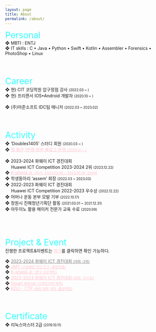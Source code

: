 ```yaml
---
layout: page
title: About
permalink: /about/
---
```


<style>
    a.activity:link {
        color : pink;
    }
    a.activity:visited {
        color : grey;
    }
    a.activity:hover {
        color : red;
    }
    a.activity:active {
        color : blue;
    }
</style>

<span style="font-size:2em; color:#33FFFF;">Personal</span>
<br>
❖  MBTI : ENTJ    
❖  IT skills : C • Java • Python • Swift • Kotlin • Assembler • Forensics • PhotoShop • Linux      
<br>
<br>
<br>

<span style="font-size:2em; color:#33FFFF;">Career</span>
<br>
❖  현) CIT 코딩학원 압구정점 강사 <span style="font-size:0.8em;">(2022.03 ~ )</span><br />
❖  현) 프리랜서 IOS•Android 개발자 <span style="font-size:0.8em;">(2020.10 ~ )</span><br />     
❖  (주)마준소프트 IDC팀 매니저 <span style="font-size:0.8em;">(2022.03 ~ 2023.02)</span><br />
<br>
<br>
<br>

<span style="font-size:2em; color:#33FFFF;">Activity</span>
<br>
❖  ‘Doubles1405’ 스터디 회원 <span style="font-size:0.8em;">(2020.03 ~ )</span>    <br />
❖  <a class="activity" href="https://passing-story.tistory.com/" target="_blank" >월 평균 1만명 방문 블로그 운영 <span style="font-size:0.8em;">(2020.01 ~ )</span> </a>    <br />
<br />
❖  2023-2024 화웨이 ICT 경진대회    <br />
&nbsp;&nbsp;&nbsp;&nbsp;&nbsp;Huawei ICT Competition 2023-2024 2위 <span style="font-size:0.8em;">(2023.12.22)</span>     <br />
❖ <a class="activity" href="https://accio3014.github.io/2023/05/25/K-shield-Jr-10.html" target="_blank" >K-shield Jr. <span style="font-size:0.8em;">(10기, 2023.03.06 ~ 2023.05.19 -200H)</span> </a>    <br />
❖  학생동아리 ‘assem’ 회장 <span style="font-size:0.8em;">(2022.03 ~ 2023.03)</span>    <br />
❖  2022-2023 화웨이 ICT 경진대회    <br />
&nbsp;&nbsp;&nbsp;&nbsp;&nbsp;Huawei ICT Competition 2022-2023 우수상 <span style="font-size:0.8em;">(2022.12.22)</span>     <br />
❖  어머나 운동 본부 모발 기부 <span style="font-size:0.8em;">(2022.10.17)</span>     <br />
❖  창원시 진해청년기획단 활동 <span style="font-size:0.8em;">(2021.03.01 ~ 2021.12.31)</span>     <br />
❖  아두이노 활용 메이커 전문가 교육 수료 <span style="font-size:0.8em;">(2020.09)</span>        <br />      
<br>
<br>
<br>

<span style="font-size:2em; color:#33FFFF;">Project & Event</span>
<br>
진행한 프로젝트&이벤트는 <a class="activity" href="https://accio3014.github.io/project&event/" target="_blank" >여기</a>를 클릭하면 확인 가능하다.    <br />

❖ <a class="activity" href="" target="_blank" >2023-2024 화웨이 ICT 경진대회
 <span style="font-size:0.8em;">(대회 -2위)</span> </a>    <br />
❖ <a class="activity" href="https://accio3014.github.io/2023/06/14/JMT.html" target="_blank" >JMT <span style="font-size:0.8em;">(구글해킹 진단 도구 -졸업작품)</span> </a>    <br />
❖ <a class="activity" href="https://accio3014.github.io/2023/05/25/K-shield-Jr-10.html" target="_blank" >K-shield Jr. <span style="font-size:0.8em;">(연구 프로젝트)</span> </a>    <br />
❖ <a class="activity" href="https://accio3014.github.io/2022/12/22/Huawei-ICT-Competition-2022-2023.html" target="_blank" >2022-2023 화웨이 ICT 경진대회
 <span style="font-size:0.8em;">(대회 -우수상)</span> </a>    <br />
❖ <a class="activity" href="https://accio3014.github.io/2022/08/11/Smart-mirror.html" target="_blank" >Smart mirror <span style="font-size:0.8em;">(스마트미러 제작)</span> </a>    <br />
❖ <a class="activity" href="https://accio3014.github.io/2022/03/07/KDU-CTF.html" target="_blank" >KDU - CTF <span style="font-size:0.8em;">(해킹 대회 개최 -졸업작품)</span> </a>    <br />
<br>
<br>
<br>

<span style="font-size:2em; color:#33FFFF;">Certificate</span>
<br>
❖  리눅스마스터 2급 <span style="font-size:0.8em;">(2019.10.11)</span>
